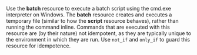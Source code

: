 Use the **batch** resource to execute a batch script using the cmd.exe
interpreter on Windows. The **batch** resource creates and executes a
temporary file (similar to how the **script** resource behaves), rather
than running the command inline. Commands that are executed with this
resource are (by their nature) not idempotent, as they are typically
unique to the environment in which they are run. Use `not_if` and
`only_if` to guard this resource for idempotence.